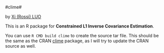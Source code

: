 #clime#

by [Xi (Rossi) LUO](https://sites.google.com/site/xirossiluo/)

This is an R package for **Constrained L1 Inverse Covariance Estimation**. 

You can use `R CMD build clime` to create the source tar file. This should be the same as the CRAN [clime](http://cran.r-project.org/web/packages/clime/index.html)  package, as I will try to update the CRAN source as well. 
